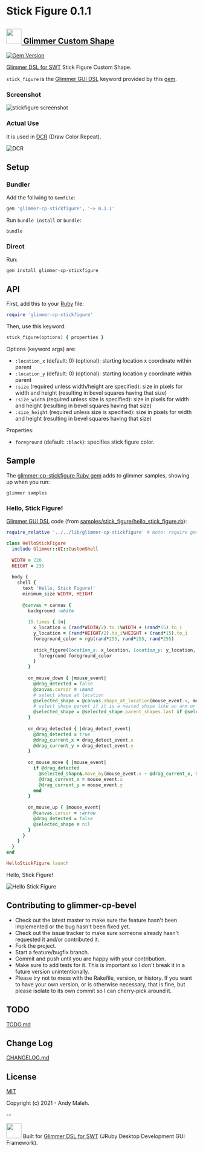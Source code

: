 # Stick Figure 0.1.1
## [<img src="https://raw.githubusercontent.com/AndyObtiva/glimmer/master/images/glimmer-logo-hi-res.png" height=40 /> Glimmer Custom Shape](https://github.com/AndyObtiva/glimmer-dsl-swt/blob/master/docs/reference/GLIMMER_COMMAND.md#custom-shape-gem)
[![Gem Version](https://badge.fury.io/rb/glimmer-cp-stickfigure.svg)](http://badge.fury.io/rb/glimmer-cp-stickfigure)

[Glimmer DSL for SWT](https://github.com/AndyObtiva/glimmer-dsl-swt) Stick Figure Custom Shape.

`stick_figure` is the [Glimmer GUI DSL](https://github.com/AndyObtiva/glimmer-dsl-swt/blob/master/docs/reference/GLIMMER_GUI_DSL_SYNTAX.md#glimmer-gui-dsl-syntax) keyword provided by this [gem](https://rubygems.org/gems/glimmer-cp-stickfigure).

### Screenshot

![stickfigure screenshot](/images/glimmer-cp-stickfigure-hello-stick-figure.png)

### Actual Use

It is used in [DCR](https://github.com/AndyObtiva/dcr) (Draw Color Repeat).

![DCR](https://raw.githubusercontent.com/AndyObtiva/dcr/master/images/dcr-screenshot.png)

## Setup

### Bundler

Add the follwing to `Gemfile`:
```ruby
gem 'glimmer-cp-stickfigure', '~> 0.1.1'
```

Run `bundle install` or `bundle`:
```
bundle
```

### Direct

Run:
```
gem install glimmer-cp-stickfigure
```

## API

First, add this to your [Ruby](https://www.ruby-lang.org/en/) file:
```ruby
require 'glimmer-cp-stickfigure'
```

Then, use this keyword:
```ruby
stick_figure(options) { properties }
```

Options (keyword args) are:
- `:location_x` (default: 0) (optional): starting location x coordinate within parent
- `:location_y` (default: 0) (optional): starting location y coordinate within parent
- `:size` (required unless width/height are specified): size in pixels for width and height (resulting in bevel squares having that size)
- `:size_width` (required unless size is specified): size in pixels for width and height (resulting in bevel squares having that size)
- `:size_height` (required unless size is specified): size in pixels for width and height (resulting in bevel squares having that size)

Properties:
- `foreground` (default: `:black`): specifies stick figure color.

## Sample

The [glimmer-cp-stickfigure Ruby gem](https://rubygems.org/gems/glimmer-cp-stickfigure) adds to glimmer samples, showing up when you run:
```
glimmer samples
```

### Hello, Stick Figure!

[Glimmer GUI DSL](https://github.com/AndyObtiva/glimmer-dsl-swt/blob/master/docs/reference/GLIMMER_GUI_DSL_SYNTAX.md#glimmer-gui-dsl-syntax) code (from [samples/stick_figure/hello_stick_figure.rb](/samples/stick_figure/hello_stick_figure.rb)):

```ruby
require_relative '../../lib/glimmer-cp-stickfigure' # Note: require gem directly if installed

class HelloStickFigure
  include Glimmer::UI::CustomShell
  
  WIDTH = 220
  HEIGHT = 235
  
  body {
    shell {
      text 'Hello, Stick Figure!'
      minimum_size WIDTH, HEIGHT
    
      @canvas = canvas {
        background :white
        
        15.times { |n|
          x_location = (rand*WIDTH/2).to_i%WIDTH + (rand*15).to_i
          y_location = (rand*HEIGHT/2).to_i%HEIGHT + (rand*15).to_i
          foreground_color = rgb(rand*255, rand*255, rand*255)
          
          stick_figure(location_x: x_location, location_y: y_location, size: 35+n*2) {
            foreground foreground_color
          }
        }
        
        on_mouse_down { |mouse_event|
          @drag_detected = false
          @canvas.cursor = :hand
          # select shape at location
          @selected_shape = @canvas.shape_at_location(mouse_event.x, mouse_event.y)
          # select shape parent if it is a nested shape like an arm or leg
          @selected_shape = @selected_shape.parent_shapes.last if @selected_shape.parent_shapes.any?
        }
        
        on_drag_detected { |drag_detect_event|
          @drag_detected = true
          @drag_current_x = drag_detect_event.x
          @drag_current_y = drag_detect_event.y
        }
        
        on_mouse_move { |mouse_event|
          if @drag_detected
            @selected_shape&.move_by(mouse_event.x - @drag_current_x, mouse_event.y - @drag_current_y)
            @drag_current_x = mouse_event.x
            @drag_current_y = mouse_event.y
          end
        }
        
        on_mouse_up { |mouse_event|
          @canvas.cursor = :arrow
          @drag_detected = false
          @selected_shape = nil
        }
      }
    }
  }
end

HelloStickFigure.launch
```

Hello, Stick Figure!

![Hello Stick Figure](/images/glimmer-cp-stickfigure-hello-stick-figure.png)

## Contributing to glimmer-cp-bevel

-   Check out the latest master to make sure the feature hasn't been
    implemented or the bug hasn't been fixed yet.
-   Check out the issue tracker to make sure someone already hasn't
    requested it and/or contributed it.
-   Fork the project.
-   Start a feature/bugfix branch.
-   Commit and push until you are happy with your contribution.
-   Make sure to add tests for it. This is important so I don't break it
    in a future version unintentionally.
-   Please try not to mess with the Rakefile, version, or history. If
    you want to have your own version, or is otherwise necessary, that
    is fine, but please isolate to its own commit so I can cherry-pick
    around it.

## TODO

[TODO.md](/TODO.md)

## Change Log

[CHANGELOG.md](/CHANGELOG.md)

## License

[MIT](LICENSE.txt)

Copyright (c) 2021 - Andy Maleh.

--

[<img src="https://raw.githubusercontent.com/AndyObtiva/glimmer/master/images/glimmer-logo-hi-res.png" height=40 />](https://github.com/AndyObtiva/glimmer) Built for [Glimmer DSL for SWT](https://github.com/AndyObtiva/glimmer-dsl-swt) (JRuby Desktop Development GUI Framework).
